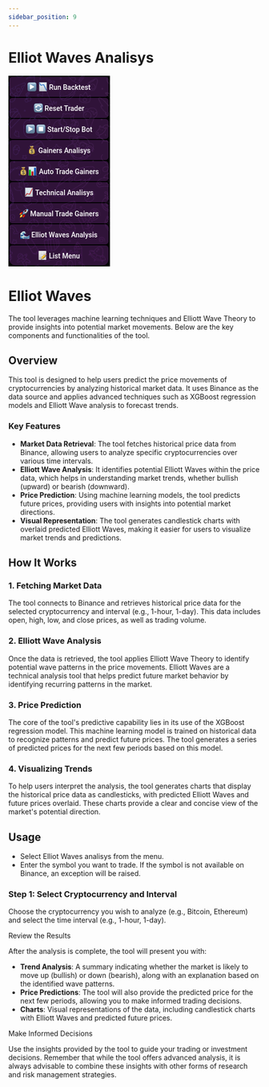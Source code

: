 ```yaml
---
sidebar_position: 9
---
```


# Elliot Waves Analisys

![Analisys with Elliot Waves](img/main-menu.png)


# Elliot Waves

The tool leverages machine learning techniques and Elliott Wave Theory to provide insights into potential market movements. Below are the key components and functionalities of the tool.

## Overview

This tool is designed to help users predict the price movements of cryptocurrencies by analyzing historical market data. It uses Binance as the data source and applies advanced techniques such as XGBoost regression models and Elliott Wave analysis to forecast trends.

### Key Features

- **Market Data Retrieval**: The tool fetches historical price data from Binance, allowing users to analyze specific cryptocurrencies over various time intervals.
- **Elliott Wave Analysis**: It identifies potential Elliott Waves within the price data, which helps in understanding market trends, whether bullish (upward) or bearish (downward).
- **Price Prediction**: Using machine learning models, the tool predicts future prices, providing users with insights into potential market directions.
- **Visual Representation**: The tool generates candlestick charts with overlaid predicted Elliott Waves, making it easier for users to visualize market trends and predictions.

## How It Works

### 1. Fetching Market Data

The tool connects to Binance and retrieves historical price data for the selected cryptocurrency and interval (e.g., 1-hour, 1-day). This data includes open, high, low, and close prices, as well as trading volume.

### 2. Elliott Wave Analysis

Once the data is retrieved, the tool applies Elliott Wave Theory to identify potential wave patterns in the price movements. Elliott Waves are a technical analysis tool that helps predict future market behavior by identifying recurring patterns in the market.

### 3. Price Prediction

The core of the tool's predictive capability lies in its use of the XGBoost regression model. This machine learning model is trained on historical data to recognize patterns and predict future prices. The tool generates a series of predicted prices for the next few periods based on this model.

### 4. Visualizing Trends

To help users interpret the analysis, the tool generates charts that display the historical price data as candlesticks, with predicted Elliott Waves and future prices overlaid. These charts provide a clear and concise view of the market's potential direction.


## Usage

- Select Elliot Waves analisys from the menu.
- Enter the symbol you want to trade. If the symbol is not available on Binance, an exception will be raised.


### Step 1: Select Cryptocurrency and Interval

Choose the cryptocurrency you wish to analyze (e.g., Bitcoin, Ethereum) and select the time interval (e.g., 1-hour, 1-day).


Review the Results

After the analysis is complete, the tool will present you with:

- **Trend Analysis**: A summary indicating whether the market is likely to move up (bullish) or down (bearish), along with an explanation based on the identified wave patterns.
- **Price Predictions**: The tool will also provide the predicted price for the next few periods, allowing you to make informed trading decisions.
- **Charts**: Visual representations of the data, including candlestick charts with Elliott Waves and predicted future prices.

Make Informed Decisions

Use the insights provided by the tool to guide your trading or investment decisions. Remember that while the tool offers advanced analysis, it is always advisable to combine these insights with other forms of research and risk management strategies.
